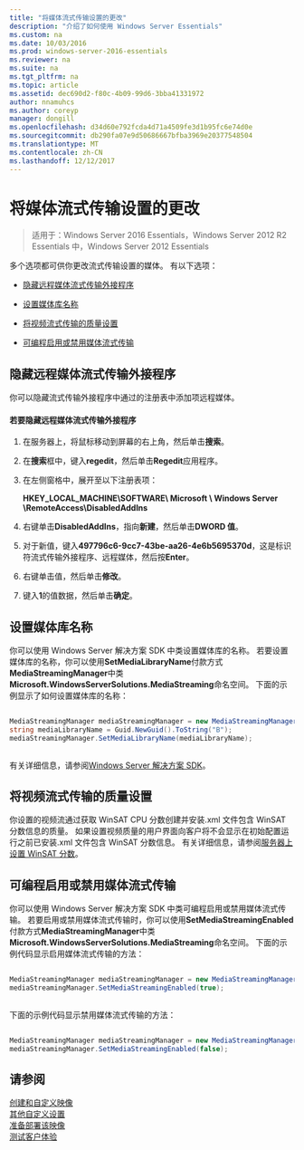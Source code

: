 ```yaml
---
title: "将媒体流式传输设置的更改"
description: "介绍了如何使用 Windows Server Essentials"
ms.custom: na
ms.date: 10/03/2016
ms.prod: windows-server-2016-essentials
ms.reviewer: na
ms.suite: na
ms.tgt_pltfrm: na
ms.topic: article
ms.assetid: dec690d2-f80c-4b09-99d6-3bba41331972
author: nnamuhcs
ms.author: coreyp
manager: dongill
ms.openlocfilehash: d34d60e792fcda4d71a4509fe3d1b95fc6e74d0e
ms.sourcegitcommit: db290fa07e9d50686667bfba3969e20377548504
ms.translationtype: MT
ms.contentlocale: zh-CN
ms.lasthandoff: 12/12/2017
---
```

# <a name="change-media-streaming-settings"></a>将媒体流式传输设置的更改

>适用于：Windows Server 2016 Essentials，Windows Server 2012 R2 Essentials 中，Windows Server 2012 Essentials

多个选项都可供你更改流式传输设置的媒体。 有以下选项：  
  
-   [隐藏远程媒体流式传输外接程序](Change-Media-Streaming-Settings.md#BKMK_DisableRemote)  
  
-   [设置媒体库名称](Change-Media-Streaming-Settings.md#BKMK_LibraryName)  
  
-   [将视频流式传输的质量设置](Change-Media-Streaming-Settings.md#BKMK_StreamingQuality)  
  
-   [可编程启用或禁用媒体流式传输](Change-Media-Streaming-Settings.md#BKMK_Program)  
  
##  <a name="BKMK_DisableRemote"></a>隐藏远程媒体流式传输外接程序  
 你可以隐藏流式传输外接程序中通过的注册表中添加项远程媒体。  
  
#### <a name="to-hide-the-remote-media-streaming-add-in"></a>若要隐藏远程媒体流式传输外接程序  
  
1.  在服务器上，将鼠标移动到屏幕的右上角，然后单击**搜索**。  
  
2.  在**搜索**框中，键入**regedit**，然后单击**Regedit**应用程序。  
  
3.  在左侧窗格中，展开至以下注册表项：  
  
     **HKEY_LOCAL_MACHINE\SOFTWARE\ Microsoft \ Windows Server \RemoteAccess\DisabledAddIns**  
  
4.  右键单击**DisabledAddIns**，指向**新建**，然后单击**DWORD 值**。  
  
5.  对于新值，键入**497796c6-9cc7-43be-aa26-4e6b5695370d**，这是标识符流式传输外接程序、远程媒体，然后按**Enter**。  
  
6.  右键单击值，然后单击**修改**。  
  
7.  键入**1**的值数据，然后单击**确定**。  
  
##  <a name="BKMK_LibraryName"></a>设置媒体库名称  
 你可以使用 Windows Server 解决方案 SDK 中类设置媒体库的名称。 若要设置媒体库的名称，你可以使用**SetMediaLibraryName**付款方式**MediaStreamingManager**中类**Microsoft.WindowsServerSolutions.MediaStreaming**命名空间。 下面的示例显示了如何设置媒体库的名称：  
  
```c#  
  
MediaStreamingManager mediaStreamingManager = new MediaStreamingManager();  
string mediaLibraryName = Guid.NewGuid().ToString("B");   
mediaStreamingManager.SetMediaLibraryName(mediaLibraryName);  
  
```  
  
 有关详细信息，请参阅[Windows Server 解决方案 SDK](https://go.microsoft.com/fwlink/?LinkID=248648)。  
  
##  <a name="BKMK_StreamingQuality"></a>将视频流式传输的质量设置  
 你设置的视频流通过获取 WinSAT CPU 分数创建并安装.xml 文件包含 WinSAT 分数信息的质量。 如果设置视频质量的用户界面向客户将不会显示在初始配置运行之前已安装.xml 文件包含 WinSAT 分数信息。 有关详细信息，请参阅[服务器上设置 WinSAT 分数](Set-the-WinSAT-Score-on-the-Server.md)。  
  
##  <a name="BKMK_Program"></a>可编程启用或禁用媒体流式传输  
 你可以使用 Windows Server 解决方案 SDK 中类可编程启用或禁用媒体流式传输。 若要启用或禁用媒体流式传输时，你可以使用**SetMediaStreamingEnabled**付款方式**MediaStreamingManager**中类**Microsoft.WindowsServerSolutions.MediaStreaming**命名空间。 下面的示例代码显示启用媒体流式传输的方法：  
  
```c#  
  
MediaStreamingManager mediaStreamingManager = new MediaStreamingManager();  
mediaStreamingManager.SetMediaStreamingEnabled(true);  
  
```  
  
 下面的示例代码显示禁用媒体流式传输的方法：  
  
```c#  
  
MediaStreamingManager mediaStreamingManager = new MediaStreamingManager();  
mediaStreamingManager.SetMediaStreamingEnabled(false);  
```  
  
## <a name="see-also"></a>请参阅  
 [创建和自定义映像](Creating-and-Customizing-the-Image.md)   
 [其他自定义设置](Additional-Customizations.md)   
 [准备部署该映像](Preparing-the-Image-for-Deployment.md)   
 [测试客户体验](Testing-the-Customer-Experience.md)